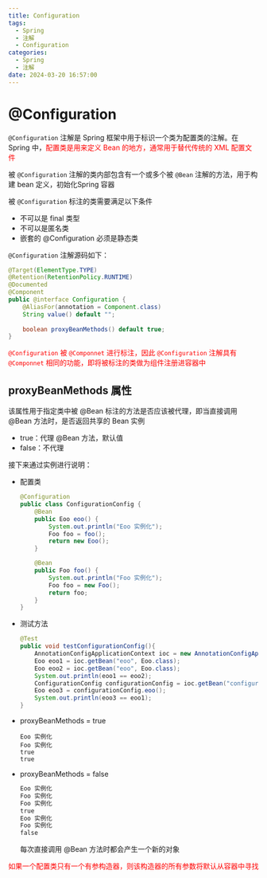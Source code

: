 ```yaml
---
title: Configuration
tags:
  - Spring
  - 注解
  - Configuration
categories:
  - Spring
  - 注解
date: 2024-03-20 16:57:00
---
```


# @Configuration

`@Configuration` 注解是 Spring 框架中用于标识一个类为配置类的注解。在 Spring 中，<font color=red>配置类是用来定义 Bean 的地方，通常用于替代传统的 XML 配置文件</font>

被 `@Configuration` 注解的类内部包含有一个或多个被 `@Bean` 注解的方法，用于构建 bean 定义，初始化Spring 容器

被 `@Configuration` 标注的类需要满足以下条件

- 不可以是 final 类型
- 不可以是匿名类
- 嵌套的 @Configuration 必须是静态类

`@Configuration` 注解源码如下：

```java
@Target(ElementType.TYPE)
@Retention(RetentionPolicy.RUNTIME)
@Documented
@Component
public @interface Configuration {
    @AliasFor(annotation = Component.class)
	String value() default "";
    
    boolean proxyBeanMethods() default true;
}
```

<font color=red>`@Configuration` 被 `@Componnet` 进行标注，因此 `@Configuration` 注解具有 `@Componnet` 相同的功能，即将被标注的类做为组件注册进容器中</font>

## proxyBeanMethods 属性

该属性用于指定类中被 @Bean 标注的方法是否应该被代理，即当直接调用 @Bean 方法时，是否返回共享的 Bean 实例

- true：代理 @Bean 方法，默认值
- false：不代理

接下来通过实例进行说明：

- 配置类

  ```java
  @Configuration
  public class ConfigurationConfig {
      @Bean
      public Eoo eoo() {
          System.out.println("Eoo 实例化");
          Foo foo = foo();
          return new Eoo();
      }
  
      @Bean
      public Foo foo() {
          System.out.println("Foo 实例化");
          Foo foo = new Foo();
          return foo;
      }
  }
  ```

- 测试方法

  ```java
  @Test
  public void testConfigurationConfig(){
      AnnotationConfigApplicationContext ioc = new AnnotationConfigApplicationContext(ConfigurationConfig.class);
      Eoo eoo1 = ioc.getBean("eoo", Eoo.class);
      Eoo eoo2 = ioc.getBean("eoo", Eoo.class);
      System.out.println(eoo1 == eoo2);
      ConfigurationConfig configurationConfig = ioc.getBean("configurationConfig", ConfigurationConfig.class);
      Eoo eoo3 = configurationConfig.eoo();
      System.out.println(eoo3 == eoo1);
  }
  ```

- proxyBeanMethods = true

  ```
  Eoo 实例化
  Foo 实例化
  true
  true
  ```

- proxyBeanMethods = false

  ```xml
  Eoo 实例化
  Foo 实例化
  Foo 实例化
  true
  Eoo 实例化
  Foo 实例化
  false
  ```

  每次直接调用 @Bean 方法时都会产生一个新的对象


<font color=red>如果一个配置类只有一个有参构造器，则该构造器的所有参数将默认从容器中寻找</font>